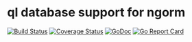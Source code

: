 # ql database support for ngorm

[![Build Status](https://travis-ci.org/ngorm/ql.svg?branch=master)](https://travis-ci.org/ngorm/ql) [![Coverage Status](https://coveralls.io/repos/github/ngorm/ql/badge.svg?branch=master)](https://coveralls.io/github/ngorm/ql?branch=master) [![GoDoc](https://godoc.org/github.com/ngorm/ql?status.svg)](https://godoc.org/github.com/ngorm/ql) [![Go Report Card](https://goreportcard.com/badge/github.com/ngorm/ql)](https://goreportcard.com/report/github.com/ngorm/ql)


